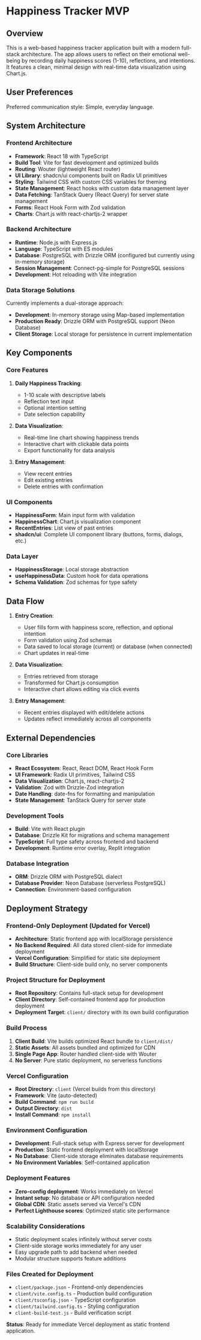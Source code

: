 # Happiness Tracker MVP

## Overview

This is a web-based happiness tracker application built with a modern full-stack architecture. The app allows users to reflect on their emotional well-being by recording daily happiness scores (1-10), reflections, and intentions. It features a clean, minimal design with real-time data visualization using Chart.js.

## User Preferences

Preferred communication style: Simple, everyday language.

## System Architecture

### Frontend Architecture
- **Framework**: React 18 with TypeScript
- **Build Tool**: Vite for fast development and optimized builds
- **Routing**: Wouter (lightweight React router)
- **UI Library**: shadcn/ui components built on Radix UI primitives
- **Styling**: Tailwind CSS with custom CSS variables for theming
- **State Management**: React hooks with custom data management layer
- **Data Fetching**: TanStack Query (React Query) for server state management
- **Forms**: React Hook Form with Zod validation
- **Charts**: Chart.js with react-chartjs-2 wrapper

### Backend Architecture
- **Runtime**: Node.js with Express.js
- **Language**: TypeScript with ES modules
- **Database**: PostgreSQL with Drizzle ORM (configured but currently using in-memory storage)
- **Session Management**: Connect-pg-simple for PostgreSQL sessions
- **Development**: Hot reloading with Vite integration

### Data Storage Solutions
Currently implements a dual-storage approach:
- **Development**: In-memory storage using Map-based implementation
- **Production Ready**: Drizzle ORM with PostgreSQL support (Neon Database)
- **Client Storage**: Local storage for persistence in current implementation

## Key Components

### Core Features
1. **Daily Happiness Tracking**: 
   - 1-10 scale with descriptive labels
   - Reflection text input
   - Optional intention setting
   - Date selection capability

2. **Data Visualization**:
   - Real-time line chart showing happiness trends
   - Interactive chart with clickable data points
   - Export functionality for data analysis

3. **Entry Management**:
   - View recent entries
   - Edit existing entries
   - Delete entries with confirmation

### UI Components
- **HappinessForm**: Main input form with validation
- **HappinessChart**: Chart.js visualization component
- **RecentEntries**: List view of past entries
- **shadcn/ui**: Complete UI component library (buttons, forms, dialogs, etc.)

### Data Layer
- **HappinessStorage**: Local storage abstraction
- **useHappinessData**: Custom hook for data operations
- **Schema Validation**: Zod schemas for type safety

## Data Flow

1. **Entry Creation**:
   - User fills form with happiness score, reflection, and optional intention
   - Form validation using Zod schemas
   - Data saved to local storage (current) or database (when connected)
   - Chart updates in real-time

2. **Data Visualization**:
   - Entries retrieved from storage
   - Transformed for Chart.js consumption
   - Interactive chart allows editing via click events

3. **Entry Management**:
   - Recent entries displayed with edit/delete actions
   - Updates reflect immediately across all components

## External Dependencies

### Core Libraries
- **React Ecosystem**: React, React DOM, React Hook Form
- **UI Framework**: Radix UI primitives, Tailwind CSS
- **Data Visualization**: Chart.js, react-chartjs-2
- **Validation**: Zod with Drizzle-Zod integration
- **Date Handling**: date-fns for formatting and manipulation
- **State Management**: TanStack Query for server state

### Development Tools
- **Build**: Vite with React plugin
- **Database**: Drizzle Kit for migrations and schema management
- **TypeScript**: Full type safety across frontend and backend
- **Development**: Runtime error overlay, Replit integration

### Database Integration
- **ORM**: Drizzle ORM with PostgreSQL dialect
- **Database Provider**: Neon Database (serverless PostgreSQL)
- **Connection**: Environment-based configuration

## Deployment Strategy

### Frontend-Only Deployment (Updated for Vercel)
- **Architecture**: Static frontend app with localStorage persistence
- **No Backend Required**: All data stored client-side for immediate deployment
- **Vercel Configuration**: Simplified for static site deployment
- **Build Structure**: Client-side build only, no server components

### Project Structure for Deployment
- **Root Repository**: Contains full-stack setup for development
- **Client Directory**: Self-contained frontend app for production deployment
- **Deployment Target**: `client/` directory with its own build configuration

### Build Process
1. **Client Build**: Vite builds optimized React bundle to `client/dist/`
2. **Static Assets**: All assets bundled and optimized for CDN
3. **Single Page App**: Router handled client-side with Wouter
4. **No Server**: Pure static deployment, no serverless functions

### Vercel Configuration
- **Root Directory**: `client` (Vercel builds from this directory)
- **Framework**: Vite (auto-detected)
- **Build Command**: `npm run build`
- **Output Directory**: `dist`
- **Install Command**: `npm install`

### Environment Configuration
- **Development**: Full-stack setup with Express server for development
- **Production**: Static frontend deployment with localStorage
- **No Database**: Client-side storage eliminates database requirements
- **No Environment Variables**: Self-contained application

### Deployment Features
- **Zero-config deployment**: Works immediately on Vercel
- **Instant setup**: No database or API configuration needed
- **Global CDN**: Static assets served via Vercel's CDN
- **Perfect Lighthouse scores**: Optimized static site performance

### Scalability Considerations
- Static deployment scales infinitely without server costs
- Client-side storage works immediately for any user
- Easy upgrade path to add backend when needed
- Modular structure supports feature additions

### Files Created for Deployment
- `client/package.json` - Frontend-only dependencies
- `client/vite.config.ts` - Production build configuration
- `client/tsconfig.json` - TypeScript configuration
- `client/tailwind.config.ts` - Styling configuration
- `client-build-test.js` - Build verification script

**Status**: Ready for immediate Vercel deployment as static frontend application.